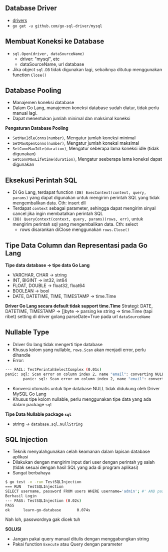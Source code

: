 ## Database Driver
- [drivers](golang.org/s/sqldrivers)
- `go get -u github.com/go-sql-driver/mysql`

## Membuat Koneksi ke Database
- `sql.Open(driver, dataSourceName)`
  - driver: "mysql", etc
  - dataSourceName, url database
- Jika object `sql.DB` tidak digunakan lagi, sebaiknya ditutup menggunakan function `Close()`

## Database Pooling
- Manajemen koneksi database
- Dalam Go Lang, manajemen koneksi database sudah diatur, tidak perlu manual lagi.
- Dapat menentukan jumlah minimal dan maksimal koneksi

**Pengaturan Database Pooling**
- `SetMaxIdleConns(number)`, Mengatur jumlah koneksi minimal
- `SetMaxOpenConns(number)`, Mengatur jumlah koneksi maksimal
- `SetConnMaxIdle(duration)`, Mengatur seberapa lama koneksi idle (tidak digunakan)
- `SetConnMaxLifetime(duration)`, Mengatur seeberapa lama koneksi dapat digunakan

## Eksekusi Perintah SQL
- Di Go Lang, terdapat function `(DB) ExecContext(context, query, params)` yang dapat digunakan untuk mengirim perintah SQL yang tidak mengembalikan data. Cth: insert dll
- Terdapat `context` sebagai parameter, sehingga dapat mengirim sinyal cancel jika ingin membatalkan perintah SQL
- `(DB) QueryContext(context, query, params)(rows, err)`, untuk mengirim perintah sql yang mengembalikan data. Cth: select
  - rows disarankan diClose menggunakan `rows.Close()`

## Tipe Data Column dan Representasi pada Go Lang
**Tipe data database -> tipe data Go Lang**
- VARCHAR, CHAR -> string
- INT, BIGINT -> int32, int64
- FLOAT, DOUBLE -> float32, float64
- BOOLEAN -> bool
- DATE, DATETIME, TIME, TIMESTAMP -> time.Time

**Driver Go Lang secara default tidak support time.Time**
Strategi:
DATE, DATETIME, TIMESTAMP -> []byte -> parsing ke string -> time.Time (tapi ribet)
setting  di driver golang parseDate=True pada url `dataSourceName`


## Nullable Type
- Driver Go lang tidak mengerti tipe database
- Khusus kolom yang nullable, `rows.Scan` akan menjadi error, perlu dihandle
- Error:

```bash
--- FAIL: TestPerintahSelectComplex (0.01s)
panic: sql: Scan error on column index 2, name "email": converting NULL to string is unsupported [recovered]
        panic: sql: Scan error on column index 2, name "email": converting NULL to string is unsupported
```
- Konversi otomatis untuk tipe database NULL tidak didukung oleh Driver MySQL Go Lang
- Khusus tipe kolom nullable, perlu menggunakan tipe data yang ada dalam package `sql`

**Tipe Data Nullable package `sql`**
- string -> `database.sql.NullString`

## SQL Injection
- Teknik menyalahgunakan celah keamanan dalam lapisan database aplikasi
- Dilakukan dengan mengirim input dari user dengan perintah yg salah (tidak sesuai dengan hasil SQL yang ada di program aplikasi)
- Sangat berbahaya

```bash
$ go test -v -run TestSQLInjection
=== RUN   TestSQLInjection
SELECT username, password FROM users WHERE username='admin'; #' AND password='ngawur' LIMIT 1
Berhasil Login
--- PASS: TestSQLInjection (0.02s)
PASS
ok      learn-go-database       0.074s
```
Nah loh, passwordnya gak dicek tuh

**SOLUSI**
- Jangan pakai query manual ditulis dengan menggabungkan string
- Pakai function `Execute` atau Query dengan parameter
